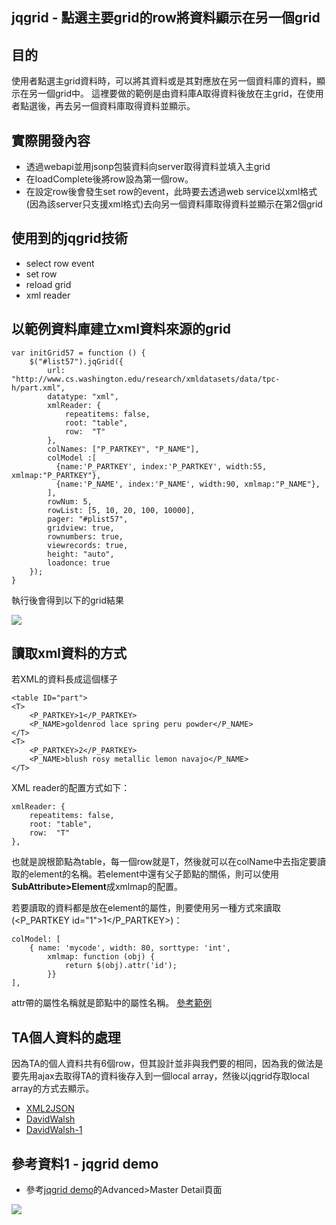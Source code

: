 jqgrid - 點選主要grid的row將資料顯示在另一個grid
------

## 目的
使用者點選主grid資料時，可以將其資料或是其對應放在另一個資料庫的資料，顯示在另一個grid中。 這裡要做的範例是由資料庫A取得資料後放在主grid，在使用者點選後，再去另一個資料庫取得資料並顯示。

## 實際開發內容
* 透過webapi並用jsonp包裝資料向server取得資料並填入主grid
* 在loadComplete後將row設為第一個row。
* 在設定row後會發生set row的event，此時要去透過web service以xml格式(因為該server只支援xml格式)去向另一個資料庫取得資料並顯示在第2個grid


## 使用到的jqgrid技術
* select row event
* set row
* reload grid
* xml reader

## 以範例資料庫建立xml資料來源的grid

    var initGrid57 = function () {
        $("#list57").jqGrid({
            url: "http://www.cs.washington.edu/research/xmldatasets/data/tpc-h/part.xml",
            datatype: "xml",
            xmlReader: {
                repeatitems: false,
                root: "table",
                row:  "T"
            },
            colNames: ["P_PARTKEY", "P_NAME"],
            colModel :[ 
              {name:'P_PARTKEY', index:'P_PARTKEY', width:55, xmlmap:"P_PARTKEY"}, 
              {name:'P_NAME', index:'P_NAME', width:90, xmlmap:"P_NAME"}, 
            ],
            rowNum: 5,
            rowList: [5, 10, 20, 100, 10000],
            pager: "#plist57",
            gridview: true,
            rownumbers: true,
            viewrecords: true,
            height: "auto",
            loadonce: true
        });
    }

執行後會得到以下的grid結果

![](https://googledrive.com/host/0B7okXOykSneqcjkycjRHRVBZSlU)

## 讀取xml資料的方式
若XML的資料長成這個樣子

	<table ID="part">
	<T>
		<P_PARTKEY>1</P_PARTKEY>
		<P_NAME>goldenrod lace spring peru powder</P_NAME>
	</T>
	<T>
		<P_PARTKEY>2</P_PARTKEY>
		<P_NAME>blush rosy metallic lemon navajo</P_NAME>
	</T>

XML reader的配置方式如下：

    xmlReader: {
        repeatitems: false,
        root: "table",
        row:  "T"
    },
也就是說根節點為table，每一個row就是T，然後就可以在colName中去指定要讀取的element的名稱。若element中還有父子節點的關係，則可以使用 **SubAttribute>Element**成xmlmap的配置。


若要讀取的資料都是放在element的屬性，則要使用另一種方式來讀取 (<P_PARTKEY id="1">1</P_PARTKEY>)：

    colModel: [
        { name: 'mycode', width: 80, sorttype: 'int',
            xmlmap: function (obj) {
                return $(obj).attr('id');
            }}
    ],
attr帶的屬性名稱就是節點中的屬性名稱。
[參考範例](http://stackoverflow.com/questions/9287099/jqgrid-data-xml-property)

## TA個人資料的處理
因為TA的個人資料共有6個row，但其設計並非與我們要的相同，因為我的做法是要先用ajax去取得TA的資料後存入到一個local array，然後以jqgrid存取local array的方式去顯示。

* [XML2JSON](http://www.fyneworks.com/jquery/)
* [DavidWalsh](http://davidwalsh.name/convert-xml-json)
* [DavidWalsh-1](https://dl.dropboxusercontent.com/u/513327/xmlToJSON.html)


## 參考資料1 - jqgrid demo
* 參考[jqgrid demo](http://www.trirand.com/blog/jqgrid/jqgrid.html "jqgrid demo")的Advanced>Master Detail頁面

![](https://googledrive.com/host/0B7okXOykSneqRl9RVF9IN1N1eFE)
